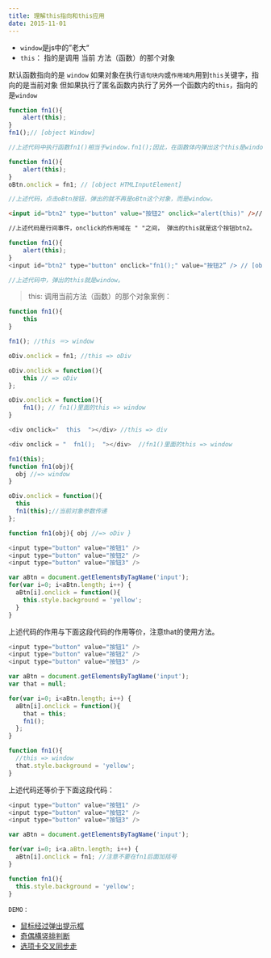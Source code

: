 ```yaml
---
title: 理解this指向和this应用
date: 2015-11-01
---
```


- `window`是js中的”老大“
- `this`： 指的是调用 当前 方法（函数）的那个对象

默认函数指向的是 `window`
如果对象在执行`语句块内`或`作用域内`用到`this`关键字，指向的是当前对象
但如果执行了匿名函数内执行了另外一个函数内的`this`，指向的是`window`

<!-- more -->

```js
function fn1(){
    alert(this);
}
fn1();// [object Window]

//上述代码中执行函数fn1()相当于window.fn1();因此，在函数体内弹出这个this是window。
```

```js
function fn1(){
    alert(this);
}
oBtn.onclick = fn1; // [object HTMLInputElement]

//上述代码，点击oBtn按钮，弹出的就不再是oBtn这个对象，而是window。
```

```html
<input id="btn2" type="button" value="按钮2" onclick="alert(this)" />// [object HTMLInputElement]

//上述代码是行间事件，onclick的作用域在 " "之间， 弹出的this就是这个按钮btn2。
```

```js
function fn1(){
    alert(this);
}
<input id="btn2" type="button" onclick="fn1();" value="按钮2” /> // [object Window]

//上述代码中，弹出的this就是window。
```

> this: 调用当前方法（函数）的那个对象案例：

```js
function fn1(){
    this
}

fn1(); //this ＝> window

oDiv.onclick = fn1; //this => oDiv

oDiv.onclick = function(){
    this // => oDiv
};

oDiv.onclick = function(){
    fn1(); // fn1()里面的this => window
}

<div onclick="  this  "></div> //this => div

<div onclick = "  fn1();  "></div>  //fn1()里面的this => window
```

```js
fn1(this);
function fn1(obj){
  obj //=> window
}

oDiv.onclick = function(){
  this
  fn1(this);//当前对象参数传递
};

function fn1(obj){ obj //=> oDiv }
```

```js
<input type="button" value="按钮1" />
<input type="button" value="按钮2" />
<input type="button" value="按钮3" />

var aBtn = document.getElementsByTagName('input');
for(var i=0; i<aBtn.length; i++) {
  aBtn[i].onclick = function(){
    this.style.background = 'yellow';
  }
}
```

  上述代码的作用与下面这段代码的作用等价，注意that的使用方法。

```js
<input type="button" value="按钮1" />
<input type="button" value="按钮2" />
<input type="button" value="按钮3" />

var aBtn = document.getElementsByTagName('input');
var that = null;

for(var i=0; i<aBtn.length; i++) {
  aBtn[i].onclick = function(){
    that = this;
    fn1();
  };
}

function fn1(){
  //this => window
  that.style.background = 'yellow';
}
```
  上述代码还等价于下面这段代码：

```js
<input type="button" value="按钮1" />
<input type="button" value="按钮2" />
<input type="button" value="按钮3" />

var aBtn = document.getElementsByTagName('input');

for(var i=0; i<a.aBtn.length; i++) {
  aBtn[i].onclick = fn1; //注意不要在fn1后面加括号
}

function fn1(){
  this.style.background = 'yellow';
}
```

`DEMO：`
- [鼠标经过弹出提示框](http://sandbox.runjs.cn/show/39i8mast)
- [奇偶横竖排判断](view-source:http://sandbox.runjs.cn/show/j4fajpjx)
- [选项卡交叉同步走](http://sandbox.runjs.cn/show/w2k1b77g)


